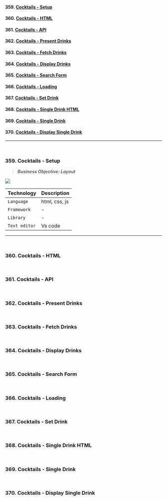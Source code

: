 #### 359. [Cocktails - Setup](#359)

#### 360. [Cocktails - HTML](#360)

#### 361. [Cocktails - API](#361)

#### 362. [Cocktails - Present Drinks](#362)

#### 363. [Cocktails - Fetch Drinks](#363)

#### 364. [Cocktails - Display Drinks](#364)

#### 365. [Cocktails - Search Form](#365)

#### 366. [Cocktails - Loading](#366)

#### 367. [Cocktails - Set Drink](#367)

#### 368. [Cocktails - Single Drink HTML](#368)

#### 369. [Cocktails - Single Drink](#369)

#### 370. [Cocktails - Display Single Drink](#370)

---

<br>

### 359. Cocktails - Setup<a id="359"></a>

> **_Business Objective: Layout_**

<img src="notes/app.gif" >

| Technology    | Description   |
| ------------- | ------------- |
| `Language`    | html, css, js |
| `Framework`   | -             |
| `Library`     | -             |
| `Text editor` | Vs code       |

---

<br>

### 360. Cocktails - HTML<a id="360"></a>

<br>

### 361. Cocktails - API<a id="361"></a>

<br>

### 362. Cocktails - Present Drinks<a id="362"></a>

<br>

### 363. Cocktails - Fetch Drinks<a id="363"></a>

<br>

### 364. Cocktails - Display Drinks<a id="364"></a>

<br>

### 365. Cocktails - Search Form<a id="365"></a>

<br>

### 366. Cocktails - Loading<a id="366"></a>

<br>

### 367. Cocktails - Set Drink<a id="367"></a>

<br>

### 368. Cocktails - Single Drink HTML<a id="368"></a>

<br>

### 369. Cocktails - Single Drink<a id="369"></a>

<br>

### 370. Cocktails - Display Single Drink<a id="370"></a>

<br>
